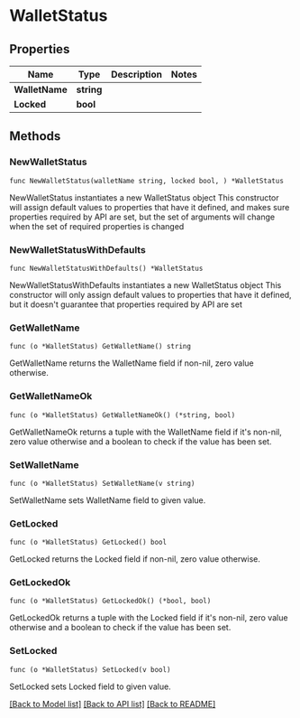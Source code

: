 # WalletStatus

## Properties

Name | Type | Description | Notes
------------ | ------------- | ------------- | -------------
**WalletName** | **string** |  | 
**Locked** | **bool** |  | 

## Methods

### NewWalletStatus

`func NewWalletStatus(walletName string, locked bool, ) *WalletStatus`

NewWalletStatus instantiates a new WalletStatus object
This constructor will assign default values to properties that have it defined,
and makes sure properties required by API are set, but the set of arguments
will change when the set of required properties is changed

### NewWalletStatusWithDefaults

`func NewWalletStatusWithDefaults() *WalletStatus`

NewWalletStatusWithDefaults instantiates a new WalletStatus object
This constructor will only assign default values to properties that have it defined,
but it doesn't guarantee that properties required by API are set

### GetWalletName

`func (o *WalletStatus) GetWalletName() string`

GetWalletName returns the WalletName field if non-nil, zero value otherwise.

### GetWalletNameOk

`func (o *WalletStatus) GetWalletNameOk() (*string, bool)`

GetWalletNameOk returns a tuple with the WalletName field if it's non-nil, zero value otherwise
and a boolean to check if the value has been set.

### SetWalletName

`func (o *WalletStatus) SetWalletName(v string)`

SetWalletName sets WalletName field to given value.


### GetLocked

`func (o *WalletStatus) GetLocked() bool`

GetLocked returns the Locked field if non-nil, zero value otherwise.

### GetLockedOk

`func (o *WalletStatus) GetLockedOk() (*bool, bool)`

GetLockedOk returns a tuple with the Locked field if it's non-nil, zero value otherwise
and a boolean to check if the value has been set.

### SetLocked

`func (o *WalletStatus) SetLocked(v bool)`

SetLocked sets Locked field to given value.



[[Back to Model list]](../README.md#documentation-for-models) [[Back to API list]](../README.md#documentation-for-api-endpoints) [[Back to README]](../README.md)


